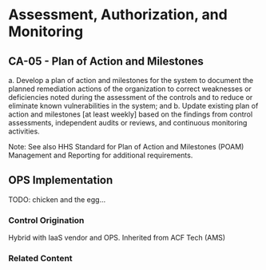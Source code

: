 # Assessment, Authorization, and Monitoring
## CA-05 - Plan of Action and Milestones

a. Develop a plan of action and milestones for the system to document the planned remediation actions of the organization to correct weaknesses or deficiencies noted during the assessment of the controls and to reduce or eliminate known vulnerabilities in the system; and
b. Update existing plan of action and milestones [at least weekly] based on the findings from control assessments, independent audits or reviews, and continuous monitoring activities.

Note:  See also HHS Standard for Plan of Action and Milestones (POAM) Management and Reporting for additional requirements.

## OPS Implementation

TODO: chicken and the egg...

### Control Origination

Hybrid with IaaS vendor and OPS. Inherited from ACF Tech (AMS)

### Related Content
